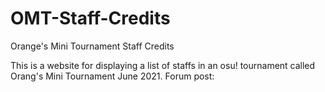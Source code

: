 # OMT-Staff-Credits
Orange's Mini Tournament Staff Credits

This is a website for displaying a list of staffs in an osu! tournament called Orang's Mini Tournament June 2021.
Forum post:
